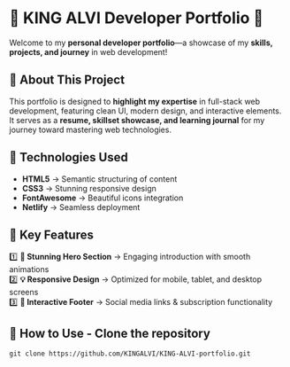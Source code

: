 # 🌟 KING ALVI Developer Portfolio 🚀

Welcome to my **personal developer portfolio**—a showcase of my **skills, projects, and journey** in web development!

## 📌 About This Project

This portfolio is designed to **highlight my expertise** in full-stack web development, featuring clean UI, modern design, and interactive elements.  
It serves as a **resume, skillset showcase, and learning journal** for my journey toward mastering web technologies.

## 🔧 Technologies Used

- **HTML5** → Semantic structuring of content  
- **CSS3** → Stunning responsive design
- **FontAwesome** → Beautiful icons integration  
- **Netlify** → Seamless deployment  

## 🎯 Key Features

1️⃣ **🚀 Stunning Hero Section** → Engaging introduction with smooth animations  
2️⃣ **💡 Responsive Design** → Optimized for mobile, tablet, and desktop screens  
3️⃣ **🔗 Interactive Footer** → Social media links & subscription functionality  

## 🎯 How to Use - Clone the repository

```plaintext
git clone https://github.com/KINGALVI/KING-ALVI-portfolio.git
